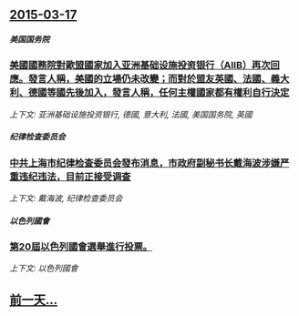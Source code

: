## [2015-03-17](/news/2015/03/17/index.md)

##### 美国国务院
### [美國國務院對歐盟國家加入亚洲基础设施投资银行（AIIB）再次回應。發言人稱，美國的立場仍未改變；而對於盟友英國、法國、義大利、德國等國先後加入，發言人稱，任何主權國家都有權利自行決定 ](/news/2015/03/17/美國國務院對歐盟國家加入亚洲基础设施投资银行-AIIB-再次回應-發言人稱-美國的立場仍未改變-而對於盟友英國-法國-義.md)
_上下文: 亚洲基础设施投资银行, 德國, 意大利, 法國, 美国国务院, 英國_

##### 纪律检查委员会
### [中共上海市纪律检查委员会發布消息，市政府副秘书长戴海波涉嫌严重违纪违法，目前正接受调查 ](/news/2015/03/17/中共上海市纪律检查委员会發布消息-市政府副秘书长戴海波涉嫌严重违纪违法-目前正接受调查.md)
_上下文: 戴海波, 纪律检查委员会_

##### 以色列國會
### [第20屆以色列國會選舉進行投票。 ](/news/2015/03/17/第20屆以色列國會選舉進行投票.md)
_上下文: 以色列國會_

## [前一天...](/news/2015/03/16/index.md)

